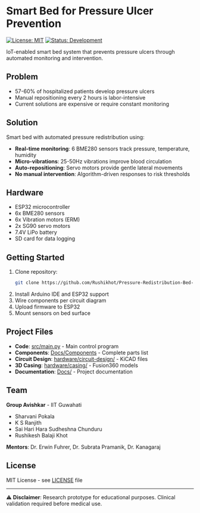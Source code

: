 # Smart Bed for Pressure Ulcer Prevention

[![License: MIT](https://img.shields.io/badge/License-MIT-yellow.svg)](https://opensource.org/licenses/MIT)
[![Status: Development](https://img.shields.io/badge/Status-Development-orange.svg)]()

IoT-enabled smart bed system that prevents pressure ulcers through automated monitoring and intervention.

## Problem
- 57-60% of hospitalized patients develop pressure ulcers
- Manual repositioning every 2 hours is labor-intensive
- Current solutions are expensive or require constant monitoring

## Solution
Smart bed with automated pressure redistribution using:
- **Real-time monitoring**: 6 BME280 sensors track pressure, temperature, humidity
- **Micro-vibrations**: 25-50Hz vibrations improve blood circulation
- **Auto-repositioning**: Servo motors provide gentle lateral movements
- **No manual intervention**: Algorithm-driven responses to risk thresholds

## Hardware
- ESP32 microcontroller
- 6x BME280 sensors
- 6x Vibration motors (ERM)
- 2x SG90 servo motors
- 7.4V LiPo battery
- SD card for data logging

## Getting Started
1. Clone repository: 
   ```bash
   git clone https://github.com/Rushikhot/Pressure-Redistribution-Bed-for-Bedsore-Prevention.git
   ```
2. Install Arduino IDE and ESP32 support
3. Wire components per circuit diagram
4. Upload firmware to ESP32
5. Mount sensors on bed surface

## Project Files
- **Code**: [src/main.py](src/main.py) - Main control program
- **Components**: [Docs/Components](Docs/Components) - Complete parts list
- **Circuit Design**: [hardware/circuit-design/](hardware/circuit-design/) - KiCAD files
- **3D Casing**: [hardware/casing/](hardware/casing/) - Fusion360 models
- **Documentation**: [Docs/](Docs/) - Project documentation



## Team
**Group Avishkar** - IIT Guwahati
- Sharvani Pokala
- K S Ranjith  
- Sai Hari Hara Sudheshna Chunduru
- Rushikesh Balaji Khot

**Mentors**: Dr. Erwin Fuhrer, Dr. Subrata Pramanik, Dr. Kanagaraj

## License
MIT License - see [LICENSE](LICENSE) file

---
⚠️ **Disclaimer**: Research prototype for educational purposes. Clinical validation required before medical use.

